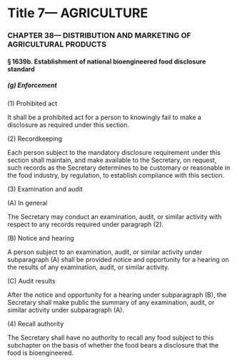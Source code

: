 
# Title 7— AGRICULTURE
### CHAPTER 38— DISTRIBUTION AND MARKETING OF AGRICULTURAL PRODUCTS
#### § 1639b. Establishment of national bioengineered food disclosure standard
##### (g) Enforcement

(1) Prohibited act

It shall be a prohibited act for a person to knowingly fail to make a disclosure as required under this section.

(2) Recordkeeping

Each person subject to the mandatory disclosure requirement under this section shall maintain, and make available to the Secretary, on request, such records as the Secretary determines to be customary or reasonable in the food industry, by regulation, to establish compliance with this section.

(3) Examination and audit

(A) In general

The Secretary may conduct an examination, audit, or similar activity with respect to any records required under paragraph (2).

(B) Notice and hearing

A person subject to an examination, audit, or similar activity under subparagraph (A) shall be provided notice and opportunity for a hearing on the results of any examination, audit, or similar activity.

(C) Audit results

After the notice and opportunity for a hearing under subparagraph (B), the Secretary shall make public the summary of any examination, audit, or similar activity under subparagraph (A).

(4) Recall authority

The Secretary shall have no authority to recall any food subject to this subchapter on the basis of whether the food bears a disclosure that the food is bioengineered.
